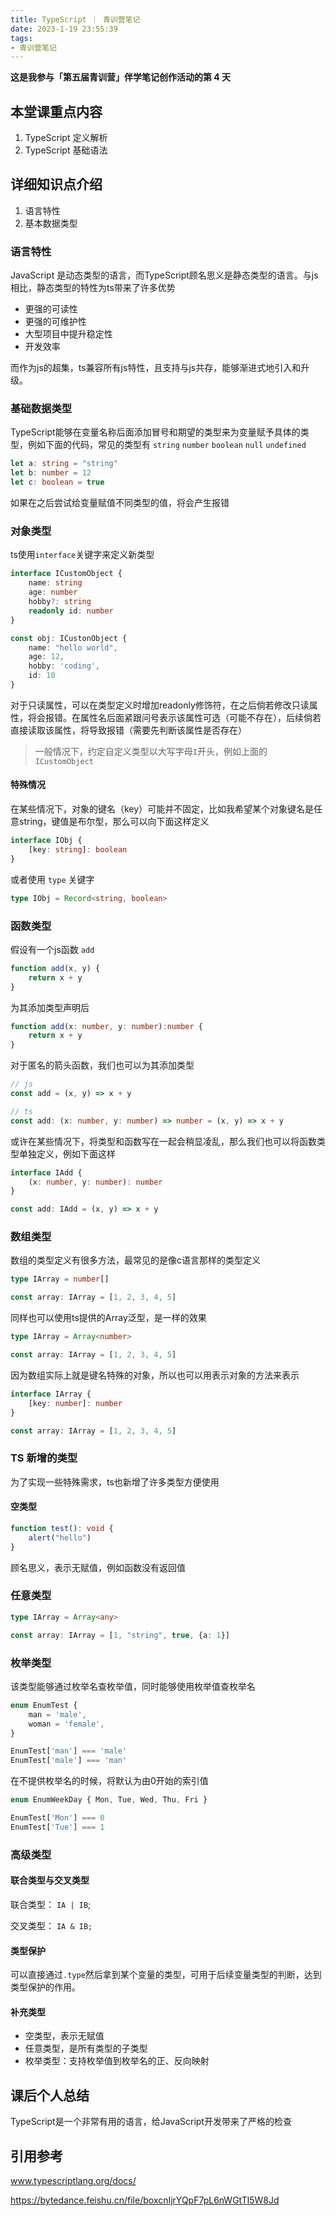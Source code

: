 ```yaml
---
title: TypeScript ｜ 青训营笔记
date: 2023-1-19 23:55:39
tags: 
- 青训营笔记
---
```

**这是我参与「第五届青训营」伴学笔记创作活动的第 4 天**

## 本堂课重点内容

1. TypeScript 定义解析
2. TypeScript 基础语法

## 详细知识点介绍

1. 语言特性
2. 基本数据类型

### 语言特性

JavaScript 是动态类型的语言，而TypeScript顾名思义是静态类型的语言。与js相比，静态类型的特性为ts带来了许多优势

- 更强的可读性
- 更强的可维护性
- 大型项目中提升稳定性
- 开发效率

而作为js的超集，ts兼容所有js特性，且支持与js共存，能够渐进式地引入和升级。

### 基础数据类型

TypeScript能够在变量名称后面添加冒号和期望的类型来为变量赋予具体的类型，例如下面的代码，常见的类型有 `string` `number` `boolean` `null` `undefined`

```ts
let a: string = "string"
let b: number = 12
let c: boolean = true
```

如果在之后尝试给变量赋值不同类型的值，将会产生报错

### 对象类型

ts使用`interface`关键字来定义新类型

```ts
interface ICustomObject {
    name: string
    age: number
    hobby?: string
    readonly id: number
}

const obj: ICustonObject {
    name: "hello world",
    age: 12,
    hobby: 'coding',
    id: 10
}
```

对于只读属性，可以在类型定义时增加readonly修饰符，在之后倘若修改只读属性，将会报错。在属性名后面紧跟问号表示该属性可选（可能不存在），后续倘若直接读取该属性，将导致报错（需要先判断该属性是否存在）

> 一般情况下，约定自定义类型以大写字母`I`开头，例如上面的 `ICustomObject`

#### 特殊情况

在某些情况下，对象的键名（key）可能并不固定，比如我希望某个对象键名是任意string，键值是布尔型，那么可以向下面这样定义

```ts
interface IObj {
    [key: string]: boolean
}
```

或者使用 `type` 关键字

```ts
type IObj = Record<string, boolean>
```

### 函数类型

假设有一个js函数 `add`

```js
function add(x, y) {
    return x + y
}
```

为其添加类型声明后

```ts
function add(x: number, y: number):number {
    return x + y
}
```

对于匿名的箭头函数，我们也可以为其添加类型

```ts
// js
const add = (x, y) => x + y

// ts
const add: (x: number, y: number) => number = (x, y) => x + y
```

或许在某些情况下，将类型和函数写在一起会稍显凌乱，那么我们也可以将函数类型单独定义，例如下面这样

```ts
interface IAdd {
    (x: number, y: number): number
}

const add: IAdd = (x, y) => x + y
```

### 数组类型

数组的类型定义有很多方法，最常见的是像c语言那样的类型定义

```ts
type IArray = number[]

const array: IArray = [1, 2, 3, 4, 5]
```

同样也可以使用ts提供的Array泛型，是一样的效果

```ts
type IArray = Array<number>

const array: IArray = [1, 2, 3, 4, 5]
```

因为数组实际上就是键名特殊的对象，所以也可以用表示对象的方法来表示

```ts
interface IArray {
    [key: number]: number
}

const array: IArray = [1, 2, 3, 4, 5]
```

### TS 新增的类型

为了实现一些特殊需求，ts也新增了许多类型方便使用

#### 空类型

```ts
function test(): void {
    alert("hello")
}
```

顾名思义，表示无赋值，例如函数没有返回值

### 任意类型

```ts
type IArray = Array<any>

const array: IArray = [1, "string", true, {a: 1}]
```

### 枚举类型

该类型能够通过枚举名查枚举值，同时能够使用枚举值查枚举名

```ts
enum EnumTest {
    man = 'male',
    woman = 'female',
}

EnumTest['man'] === 'male'
EnumTest['male'] === 'man'
```

在不提供枚举名的时候，将默认为由0开始的索引值

```ts
enum EnumWeekDay { Mon, Tue, Wed, Thu, Fri }

EnumTest['Mon'] === 0
EnumTest['Tue'] === 1
```

### 高级类型

#### 联合类型与交叉类型

联合类型： `IA | IB`;

交叉类型： `IA & IB;`

#### 类型保护

可以直接通过`.type`然后拿到某个变量的类型，可用于后续变量类型的判断，达到类型保护的作用。

#### 补充类型

- 空类型，表示无赋值
- 任意类型，是所有类型的子类型
- 枚举类型：支持枚举值到枚举名的正、反向映射



## 课后个人总结

TypeScript是一个非常有用的语言，给JavaScript开发带来了严格的检查



## 引用参考

www.typescriptlang.org/docs/

https://bytedance.feishu.cn/file/boxcnIjrYQpF7pL6nWGtTl5W8Jd